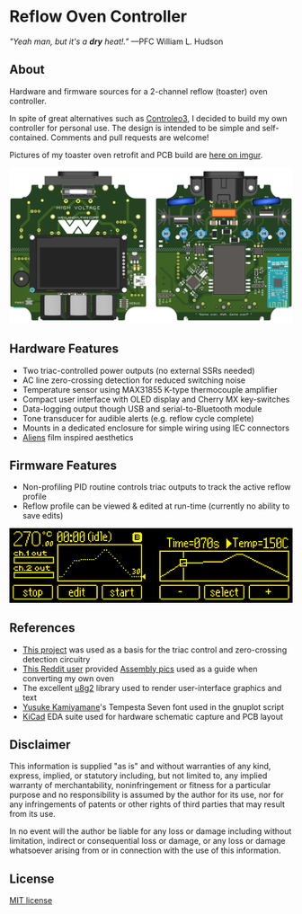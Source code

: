 # Reflow Oven Controller

_"Yeah man, but it's a **dry** heat!."_ —PFC William L. Hudson

## About

Hardware and firmware sources for a 2-channel reflow (toaster) oven controller.

In spite of great alternatives such as [Controleo3](http://www.whizoo.com/controleo3), I decided to build my own controller for personal use. The design is intended to be simple and self-contained. Comments and pull requests are welcome!

Pictures of my toaster oven retrofit and PCB build are [here on imgur](https://imgur.com/gallery/L4Zu2G3).

![3D Rendering of PCB](pcb.png?raw=true "3D Rendering of PCB")

## Hardware Features

- Two triac-controlled power outputs (no external SSRs needed)
- AC line zero-crossing detection for reduced switching noise
- Temperature sensor using MAX31855 K-type thermocouple amplifier
- Compact user interface with OLED display and Cherry MX key-switches
- Data-logging output though USB and serial-to-Bluetooth module
- Tone transducer for audible alerts (e.g. reflow cycle complete)
- Mounts in a dedicated enclosure for simple wiring using IEC connectors
- [Aliens](https://en.wikipedia.org/wiki/Aliens_(film)) film inspired aesthetics

## Firmware Features

- Non-profiling PID routine controls triac outputs to track the active reflow profile
- Reflow profile can be viewed & edited at run-time (currently no ability to save edits)

![Main and profile UI displays](ui.png?raw=true "Main and profile UI displays")

## References

- [This project](https://www.allaboutcircuits.com/projects/controlling-ac-mains-with-a-microcontroller-for-fun-and-profit) was used as a basis for the triac control and zero-crossing detection circuitry
- [This Reddit user](https://www.reddit.com/user/rich-creamery-butter) provided [Assembly pics](https://imgur.com/a/sCKgO) used as a guide when converting my own oven
- The excellent [u8g2](https://github.com/olikraus/u8g2) library used to render user-interface graphics and text
- [Yusuke Kamiyamane](mailto:p@yusukekamiyamane.com)'s Tempesta Seven font used in the gnuplot script
- [KiCad](http://kicad-pcb.org/) EDA suite used for hardware schematic capture and PCB layout

## Disclaimer

This information is supplied "as is" and without warranties of any kind, express, implied, or statutory including, but not limited to, any implied warranty of merchantability, noninfringement or fitness for a particular purpose and no responsibility is assumed by the author for its use, nor for any infringements of patents or other rights of third parties that may result from its use.

In no event will the author be liable for any loss or damage including without limitation, indirect or consequential loss or damage, or any loss or damage whatsoever arising from or in connection with the use of this information.

## License

[MIT license](LICENSE)

